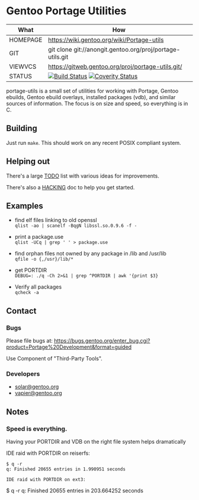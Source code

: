 # Gentoo Portage Utilities

| What     | How                                                       |
| -------- | --------------------------------------------------------- |
| HOMEPAGE | https://wiki.gentoo.org/wiki/Portage-utils                |
| GIT      | git clone git://anongit.gentoo.org/proj/portage-utils.git |
| VIEWVCS  | https://gitweb.gentoo.org/proj/portage-utils.git/         |
| STATUS   | [![Build Status](https://travis-ci.org/gentoo/portage-utils.svg?branch=master)](https://travis-ci.org/gentoo/portage-utils) [![Coverity Status](https://scan.coverity.com/projects/9213/badge.svg)](https://scan.coverity.com/projects/gentoo-portage-utils) |

portage-utils is a small set of utilities for working with Portage, Gentoo
ebuilds, Gentoo ebuild overlays, installed packages (vdb), and similar sources
of information.  The focus is on size and speed, so everything is in C.

## Building

Just run `make`.  This should work on any recent POSIX compliant system.

## Helping out

There's a large [TODO](./TODO.md) list with various ideas for improvements.

There's also a [HACKING](./HACKING.md) doc to help you get started.

## Examples

* find elf files linking to old openssl<br>
  `qlist -ao | scanelf -BqgN libssl.so.0.9.6 -f -`

* print a package.use<br>
  `qlist -UCq | grep ' ' > package.use`

* find orphan files not owned by any package in /lib and /usr/lib<br>
  `qfile -o {,/usr}/lib/*`
	
* get PORTDIR<br>
  `DEBUG=: ./q -Ch 2>&1 | grep ^PORTDIR | awk '{print $3}`

* Verify all packages<br>
  `qcheck -a`

## Contact

### Bugs

Please file bugs at:
	https://bugs.gentoo.org/enter_bug.cgi?product=Portage%20Development&format=guided

Use Component of "Third-Party Tools".

### Developers

* solar@gentoo.org
* vapier@gentoo.org

## Notes

### Speed is everything.

Having your PORTDIR and VDB on the right file system helps dramatically

IDE raid with PORTDIR on reiserfs:

```
$ q -r
q: Finished 20655 entries in 1.990951 seconds

IDE raid with PORTDIR on ext3:

```
$ q -r
q: Finished 20655 entries in 203.664252 seconds
```
